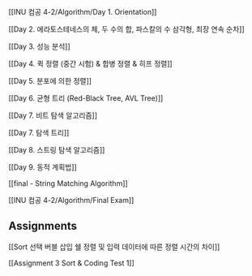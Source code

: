[[INU 컴공 4-2/Algorithm/Day 1. Orientation]]

[[Day 2. 에라토스테네스의 체, 두 수의 합, 파스칼의 수 삼각형, 최장 연속 순차]]

[[Day 3. 성능 분석]]

[[Day 4. 퀵 정렬 (중간 시험) & 합병 정렬 & 히프 정렬]]

[[Day 5. 분포에 의한 정렬]]

[[Day 6. 균형 트리 (Red-Black Tree, AVL Tree)]]

[[Day 7. 비트 탐색 알고리즘]]

[[Day 7. 탐색 트리]]

[[Day 8. 스트링 탐색 알고리즘]]

[[Day 9. 동적 계획법]]

[[final - String Matching Algorithm]]

[[INU 컴공 4-2/Algorithm/Final Exam]]



## Assignments

[[Sort 선택  버블  삽입  쉘 정렬 및 입력 데이터에 따른 정렬 시간의 차이]]

[[Assignment 3 Sort & Coding Test 1]]